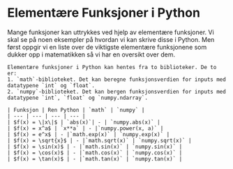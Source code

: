 # Elementære Funksjoner i Python

Mange funksjoner kan uttrykkes ved hjelp av elementære funksjoner. Vi skal se på noen eksempler på hvordan vi kan skrive disse i Python. Men først oppgir vi en liste over de viktigste elementære funksjonene som dukker opp i matematikken så vi har en oversikt over dem.

```{admonition}  Liste over elementære funksjoner
Elementære funksjoner i Python kan hentes fra to biblioteker. De to er:
1. `math`-biblioteket. Det kan beregne funksjonsverdien for inputs med datatypene `int` og `float`.
2. `numpy`-biblioteket. Det kan bergen funksjonsverdien for inputs med datatypene `int`, `float` og `numpy.ndarray`.

| Funksjon | Ren Python | `math` | `numpy` |
| --- | --- | --- | --- |
| $f(x) = \|x\|$ | `abs(x)`| - | `numpy.abs(x)` |
| $f(x) = x^a$ | `x**a` | - |`numpy.power(x, a)` |
| $f(x) = e^x$ | - |`math.exp(x)` | `numpy.exp(x)` |
| $f(x) = \sqrt{x}$ | - |`math.sqrt(x)` | `numpy.sqrt(x)` |
| $f(x) = \sin(x)$ | - |`math.sin(x)` | `numpy.sin(x)` |
| $f(x) = \cos(x)$ | - |`math.cos(x)` | `numpy.cos(x)` |
| $f(x) = \tan(x)$ | - |`math.tan(x)` | `numpy.tan(x)` |


```